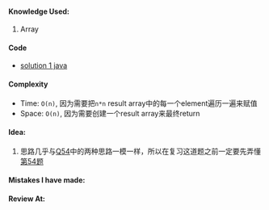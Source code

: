 #### Knowledge Used:
1. Array

#### Code
- [solution 1 java](./Solution.java)

#### Complexity
- Time: `O(n)`, 因为需要把`n*n` result array中的每一个element遍历一遍来赋值
- Space: `O(n)`, 因为需要创建一个result array来最终return

#### Idea:
1. 思路几乎与[Q54](../Q54.%20Spiral%20Matrix/README.md)中的两种思路一模一样，所以在复习这道题之前一定要先弄懂[第54题](https://leetcode.com/problems/spiral-matrix/description/)

#### Mistakes I have made:


#### Review At:
